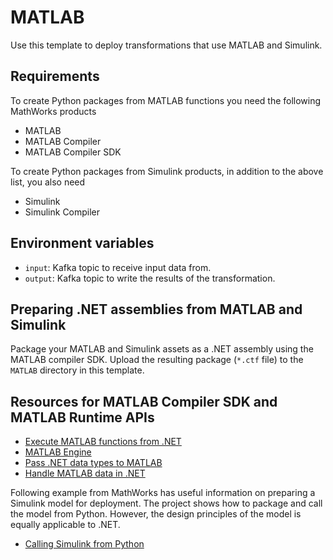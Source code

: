 # MATLAB

Use this template to deploy transformations that use MATLAB and Simulink. 

## Requirements

To create Python packages from MATLAB functions you need the following MathWorks products
 - MATLAB
 - MATLAB Compiler
 - MATLAB Compiler SDK 

To create Python packages from Simulink products, in addition to the above list, you also need
 - Simulink
 - Simulink Compiler

## Environment variables
 - `input`: Kafka topic to receive input data from.
 - `output`: Kafka topic to write the results of the transformation.

## Preparing .NET assemblies from MATLAB and Simulink

Package your MATLAB and Simulink assets as a .NET assembly using the MATLAB compiler SDK. Upload the resulting package (`*.ctf` file) to the `MATLAB` directory in this template.

## Resources for MATLAB Compiler SDK and MATLAB Runtime APIs

 - [Execute MATLAB functions from .NET](https://www.mathworks.com/help/matlab/matlab_external/execute-matlab-functions-from-net.html)
 - [MATLAB Engine](https://www.mathworks.com/help/matlab/apiref/mathworks.matlab.engine.matlabengine.html#mw_ba179c55-e64b-4a3b-a091-73db6a587d62)
 - [Pass .NET data types to MATLAB](https://www.mathworks.com/help/matlab/matlab_external/pass-data-to-matlab-from-net.html)
 - [Handle MATLAB data in .NET](https://www.mathworks.com/help/matlab/matlab_external/handle-matlab-data-in-net-applications.html)

Following example from MathWorks has useful information on preparing a Simulink model for deployment. The project shows how to package and call the model from Python. However, the design principles of the model is equally applicable to .NET.

 - [Calling Simulink from Python](https://github.com/mathworks/Call-Simulink-from-Python)
